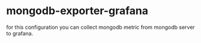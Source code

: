 # mongodb-exporter-grafana

for this configuration you can collect mongodb metric from mongodb server to grafana.

